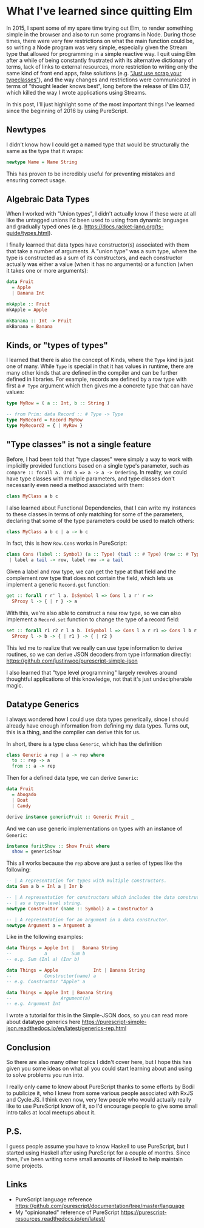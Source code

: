 # What I've learned since quitting Elm

In 2015, I spent some of my spare time trying out Elm, to render something simple in the browser and also to run some programs in Node. During those times, there were very few restrictions on what the main function could be, so writing a Node program was very simple, especially given the Stream type that allowed for programming in a simple reactive way. I quit using Elm after a while of being constantly frustrated with its alternative dictionary of terms, lack of links to external resources, more restriction to writing only the same kind of front end apps, false solutions (e.g. ["Just use scrap your typeclasses"](http://reasonablypolymorphic.com/blog/elm-is-wrong)), and the way changes and restrictions were communicated in terms of "thought leader knows best", long before the release of Elm 0.17, which killed the way I wrote applications using Streams.

In this post, I'll just highlight some of the most important things I've learned since the beginning of 2016 by using PureScript.

## Newtypes

I didn't know how I could get a named type that would be structurally the same as the type that it wraps:

```hs
newtype Name = Name String
```

This has proven to be incredibly useful for preventing mistakes and ensuring correct usage.

## Algebraic Data Types

When I worked with "Union types", I didn't actually know if these were at all like the untagged unions I'd been used to using from dynamic languages and gradually typed ones (e.g. https://docs.racket-lang.org/ts-guide/types.html).

I finally learned that data types have constructor(s) associated with them that take a number of arguments. A "union type" was a sum type, where the type is constructed as a sum of its constructors, and each constructor actually was either a value (when it has no arguments) or a function (when it takes one or more arguments):

```hs
data Fruit
  = Apple
  | Banana Int

mkApple :: Fruit
mkApple = Apple

mkBanana :: Int -> Fruit
mkBanana = Banana
```

## Kinds, or "types of types"

I learned that there is also the concept of Kinds, where the `Type` kind is just one of many. While `Type` is special in that it has values in runtime, there are many other kinds that are defined in the compiler and can be further defined in libraries. For example, records are defined by a row type with first a `# Type` argument which then gives me a concrete type that can have values:

```hs
type MyRow = ( a :: Int, b :: String )

-- from Prim: data Record :: # Type -> Type
type MyRecord = Record MyRow
type MyRecord2 = { | MyRow }
```

## "Type classes" is not a single feature

Before, I had been told that "type classes" were simply a way to work with implicitly provided functions based on a single type's parameter, such as `compare :: forall a. Ord a => a -> a -> Ordering`. In reality, we could have type classes with multiple parameters, and type classes don't necessarily even need a method associated with them:

```hs
class MyClass a b c
```

I also learned about Functional Dependencies, that I can write my instances to these classes in terms of only matching for some of the parameters, declaring that some of the type parameters could be used to match others:

```hs
class MyClass a b c | a -> b c
```

In fact, this is how `Row.Cons` works in PureScript:

```hs
class Cons (label :: Symbol) (a :: Type) (tail :: # Type) (row :: # Type)
 | label a tail -> row, label row -> a tail
```

Given a label and row type, we can get the type at that field and the complement row type that does not contain the field, which lets us implement a generic `Record.get` function:

```hs
get :: forall r r' l a. IsSymbol l => Cons l a r' r =>
  SProxy l -> { | r } -> a
```

With this, we're also able to construct a new row type, so we can also implement a `Record.set` function to change the type of a record field:

```hs
set :: forall r1 r2 r l a b. IsSymbol l => Cons l a r r1 => Cons l b r r2 =>
  SProxy l -> b -> { | r1 } -> { | r2 }
```

This led me to realize that we really can use type information to derive routines, so we can derive JSON decoders from type information directly: <https://github.com/justinwoo/purescript-simple-json>

I also learned that "type level programming" largely revolves around thoughtful applications of this knowledge, not that it's just undecipherable magic.

## Datatype Generics

I always wondered how I could use data types generically, since I should already have enough information from defining my data types. Turns out, this is a thing, and the compiler can derive this for us.

In short, there is a type class `Generic`, which has the definition

```hs
class Generic a rep | a -> rep where
  to :: rep -> a
  from :: a -> rep
```

Then for a defined data type, we can derive `Generic`:

```hs
data Fruit
  = Abogado
  | Boat
  | Candy

derive instance genericFruit :: Generic Fruit _
```

And we can use generic implementations on types with an instance of `Generic`:

```hs
instance furitShow :: Show Fruit where
  show = genericShow
```

This all works because the `rep` above are just a series of types like the following:

```hs
-- | A representation for types with multiple constructors.
data Sum a b = Inl a | Inr b

-- | A representation for constructors which includes the data constructor name
-- | as a type-level string.
newtype Constructor (name :: Symbol) a = Constructor a

-- | A representation for an argument in a data constructor.
newtype Argument a = Argument a
```

Like in the following examples:

```hs
data Things = Apple Int |   Banana String
--            a         Sum b
-- e.g. Sum (Inl a) (Inr b)

data Things = Apple             Int | Banana String
--            Constructor(name) a
-- e.g. Constructor "Apple" a

data Things = Apple Int | Banana String
--                  Argument(a)
-- e.g. Argument Int
```

I wrote a tutorial for this in the Simple-JSON docs, so you can read more about datatype generics here <https://purescript-simple-json.readthedocs.io/en/latest/generics-rep.html>

## Conclusion

So there are also many other topics I didn't cover here, but I hope this has given you some ideas on what all you could start learning about and using to solve problems you run into.

I really only came to know about PureScript thanks to some efforts by Bodil to publicize it, who I knew from some various people associated with RxJS and Cycle.JS. I think even now, very few people who would actually really like to use PureScript know of it, so I'd encourage people to give some small intro talks at local meetups about it.

## P.S.

I guess people assume you have to know Haskell to use PureScript, but I started using Haskell after using PureScript for a couple of months. Since then, I've been writing some small amounts of Haskell to help maintain some projects.

## Links

* PureScript language reference <https://github.com/purescript/documentation/tree/master/language>
* My "opinionated" reference of PureScript <https://purescript-resources.readthedocs.io/en/latest/>

